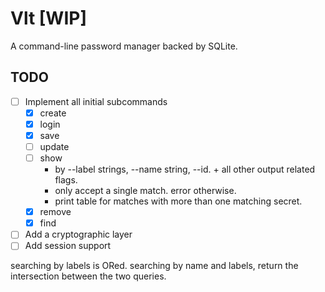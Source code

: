 # Vlt [WIP]
A command-line password manager backed by SQLite.

## TODO

- [ ] Implement all initial subcommands
  - [x] create
  - [x] login
  - [x] save
  - [ ] update
  - [ ] show
    - by --label strings, --name string, --id. + all other output related flags.
    - only accept a single match. error otherwise.
    - print table for matches with more than one matching secret.
  - [x] remove
  - [x] find
- [ ] Add a cryptographic layer
- [ ] Add session support

searching by labels is ORed.
searching by name and labels, return the intersection between the two queries.